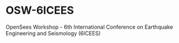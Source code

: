 # OSW-6ICEES
OpenSees Workshop - 6th International Conference on Earthquake Engineering and Seismology (6ICEES)
